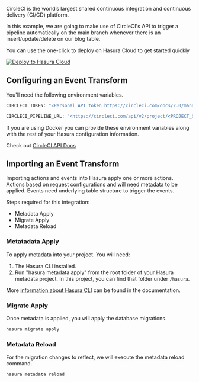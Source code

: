 CircleCI is the world’s largest shared continuous integration and continuous delivery (CI/CD) platform.

In this example, we are going to make use of CircleCI's API to trigger a pipeline automatically on the main branch whenever there is an insert/update/delete on our blog table.

You can use the one-click to deploy on Hasura Cloud to get started quickly

[![Deploy to Hasura Cloud](https://hasura.io/deploy-button.svg)](https://cloud.hasura.io/deploy?github_repo=https://github.com/hasura/data-hub&hasura_dir=event-transforms/circle/hasura)

## Configuring an Event Transform

You'll need the following environment variables.

```bash
CIRCLECI_TOKEN: "<Personal API token https://circleci.com/docs/2.0/managing-api-tokens/>"

CIRCLECI_PIPELINE_URL: "<https://circleci.com/api/v2/project/<PROJECT_SLUG>/pipeline>"
```

If you are using Docker you can provide these environment variables along with the rest of your Hasura configuration information.

Check out [CircleCI API Docs](https://circleci.com/docs/2.0/api-intro/)

## Importing an Event Transform

Importing actions and events into Hasura apply one or more actions. Actions based on request configurations and will need metadata to be applied. Events need underlying table structure to trigger the events.

Steps required for this integration:

- Metadata Apply
- Migrate Apply
- Metadata Reload

### Metatadata Apply

To apply metadata into your project. You will need:

1. The Hasura CLI installed.
2. Run "hasura metadata apply" from the root folder of your Hasura metadata project. In this project, you can find that folder under `/hasura`.

More [information about Hasura CLI](https://hasura.io/docs/latest/graphql/core/hasura-cli/index.html) can be found in the documentation.

### Migrate Apply

Once metadata is applied, you will apply the database migrations.

```bash
hasura migrate apply
```

### Metadata Reload

For the migration changes to reflect, we will execute the metadata reload command.

```bash
hasura metadata reload
```
